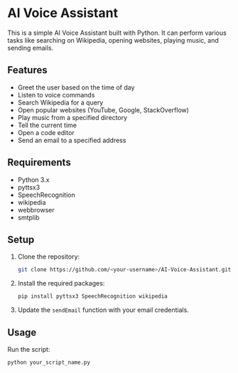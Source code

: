 # AI Voice Assistant

This is a simple AI Voice Assistant built with Python. It can perform various tasks like searching on Wikipedia, opening websites, playing music, and sending emails.

## Features

- Greet the user based on the time of day
- Listen to voice commands
- Search Wikipedia for a query
- Open popular websites (YouTube, Google, StackOverflow)
- Play music from a specified directory
- Tell the current time
- Open a code editor
- Send an email to a specified address

## Requirements

- Python 3.x
- pyttsx3
- SpeechRecognition
- wikipedia
- webbrowser
- smtplib

## Setup

1. Clone the repository:
    ```sh
    git clone https://github.com/<your-username>/AI-Voice-Assistant.git
    ```

2. Install the required packages:
    ```sh
    pip install pyttsx3 SpeechRecognition wikipedia
    ```

3. Update the `sendEmail` function with your email credentials.

## Usage

Run the script:
```sh
python your_script_name.py
